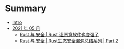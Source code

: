 # Summary

- [Intro](./readme.md)
- [2021 年 05 月](#)
    - [Rust 与 安全 | Rust 让恶意软件也变强了](./2021-05/rust-makes-malware-stronger.md)
    - [Rust 与 安全 | Rust生态安全漏洞总结系列 | Part 2](./2021-05/rust-security-part-2.md)

    
